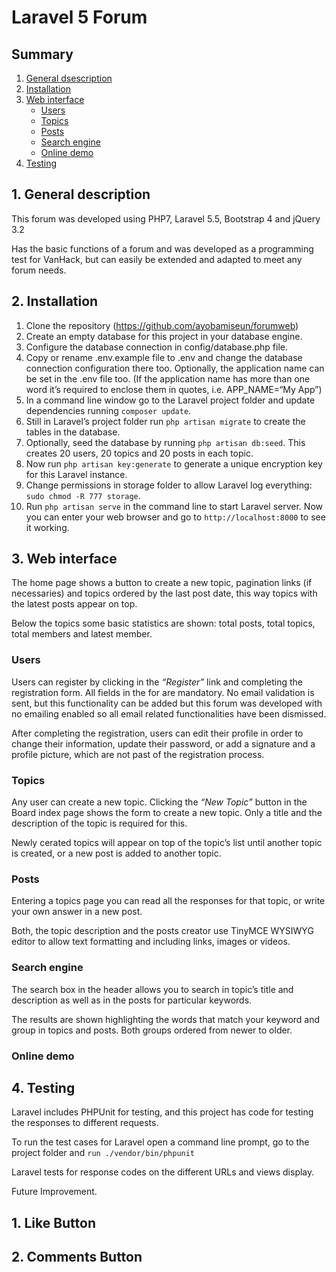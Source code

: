 # Laravel 5 Forum

## Summary
1. [General dsescription](#generalDescription)
2. [Installation](#installation)
3. [Web interface](#webInterface)
   - [Users](#webInterfaceUsers)
   - [Topics](#webInterfaceTopics)
   - [Posts](#webInterfacePosts)
   - [Search engine](#webInterfaceSearchEngine)
   - [Online demo](#webInterfaceOnlineDemo)
4. [Testing](#testing)

<a name="generalDescription"></a>
## 1. General description
This forum was developed using PHP7, Laravel 5.5, Bootstrap 4 and jQuery 3.2

Has the basic functions of a forum and was developed as a programming test for VanHack, but can easily be extended and adapted to meet any forum needs.

<a name="installation"></a>
## 2. Installation
1. Clone the repository (https://github.com/ayobamiseun/forumweb)
2. Create an empty database for this project in your database engine.
3. Configure the database connection in config/database.php file.
4. Copy or rename .env.example file to .env and change the database connection configuration there too. Optionally, the application name can be set in the .env file too. (If the application name has more than one word it’s required to enclose them in quotes, i.e. APP_NAME=“My App”)
5. In a command line window go to the Laravel project folder and update dependencies running `composer update`.
6. Still in Laravel’s project folder run `php artisan migrate` to create the tables in the database.
7. Optionally, seed the database by running `php artisan db:seed`. This creates 20 users, 20 topics and 20 posts in each topic.
8. Now run `php artisan key:generate` to generate a unique encryption key for this Laravel instance.
9. Change permissions in storage folder to allow Laravel log everything: `sudo chmod -R 777 storage`.
10. Run `php artisan serve` in the command line to start Laravel server. Now you can enter your web browser and go to `http://localhost:8000` to see it working.

<a name="webInterface"></a>
## 3. Web interface
The home page shows a button to create a new topic, pagination links (if necessaries) and topics ordered by the last post date, this way topics with the latest posts appear on top.

Below the topics some basic statistics are shown: total posts, total topics, total members and latest member.

<a name="webInterfaceUsers"></a>
### Users
Users can register by clicking in the *“Register”* link and completing the registration form. All fields in the for are mandatory. No email validation is sent, but this functionality can be added but this forum was developed with no emailing enabled so all email related functionalities have been dismissed.

After completing the registration, users can edit their profile in order to change their information, update their password, or add a signature and a profile picture, which are not past of the registration process.

<a name="webInterfaceTopics"></a>
### Topics
Any user can create a new topic. Clicking the *“New Topic”* button in the Board index page shows the form to create a new topic. Only a title and the description of the topic is required for this.

Newly cerated topics will appear on top of the topic’s list until another topic is created, or a new post is added to another topic.

<a name="webInterfacePosts"></a>
### Posts
Entering a topics page you can read all the responses for that topic, or write your own answer in a new post.

Both, the topic description and the posts creator use TinyMCE WYSIWYG editor to allow text formatting and including links, images or videos.

<a name="webInterfaceSearchEngine"></a>
### Search engine
The search box in the header allows you to search in topic’s title and description as well as in the posts for particular keywords.

The results are shown highlighting the words that match your keyword and group in topics and posts. Both groups ordered from newer to older.

<a name="webInterfaceOnlineDemo"></a>
### Online demo


<a name="testing"></a>
## 4. Testing
Laravel includes PHPUnit for testing, and this project has code for testing the responses to different requests.

To run the test cases for Laravel open a command line prompt, go to the project folder and `run ./vendor/bin/phpunit`

Laravel tests for response codes on the different URLs and views display.

Future Improvement. 
## 1. Like Button  
## 2. Comments Button

